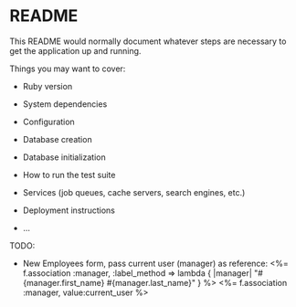 # README

This README would normally document whatever steps are necessary to get the
application up and running.

Things you may want to cover:

* Ruby version

* System dependencies

* Configuration

* Database creation

* Database initialization

* How to run the test suite

* Services (job queues, cache servers, search engines, etc.)

* Deployment instructions

* ...


TODO:
- New Employees form, pass current user (manager) as reference:
  <%= f.association :manager, :label_method => lambda { |manager| "#{manager.first_name} #{manager.last_name}" } %>
      <%= f.association :manager, value:current_user %>
